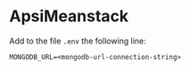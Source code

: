 # ApsiMeanstack

Add to the file `.env` the following line:

`MONGODB_URL=<mongodb-url-connection-string>`